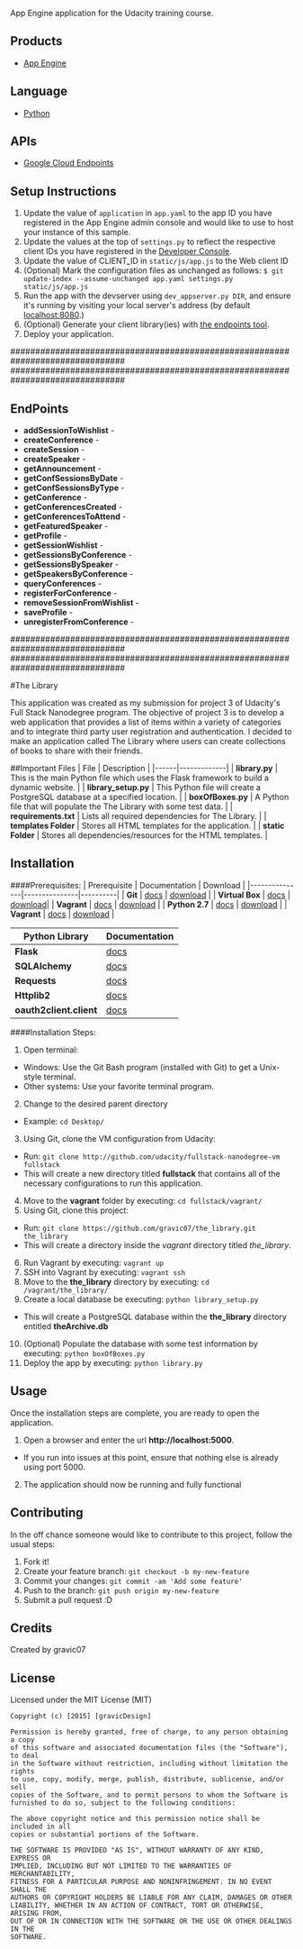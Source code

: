 App Engine application for the Udacity training course.

## Products
- [App Engine][1]

## Language
- [Python][2]

## APIs
- [Google Cloud Endpoints][3]

## Setup Instructions
1. Update the value of `application` in `app.yaml` to the app ID you
   have registered in the App Engine admin console and would like to use to host
   your instance of this sample.
1. Update the values at the top of `settings.py` to
   reflect the respective client IDs you have registered in the
   [Developer Console][4].
1. Update the value of CLIENT_ID in `static/js/app.js` to the Web client ID
1. (Optional) Mark the configuration files as unchanged as follows:
   `$ git update-index --assume-unchanged app.yaml settings.py static/js/app.js`
1. Run the app with the devserver using `dev_appserver.py DIR`, and ensure it's running by visiting your local server's address (by default [localhost:8080][5].)
1. (Optional) Generate your client library(ies) with [the endpoints tool][6].
1. Deploy your application.


[1]: https://developers.google.com/appengine
[2]: http://python.org
[3]: https://developers.google.com/appengine/docs/python/endpoints/
[4]: https://console.developers.google.com/
[5]: https://localhost:8080/
[6]: https://developers.google.com/appengine/docs/python/endpoints/endpoints_tool








###############################################################################
###############################################################################


## EndPoints
- **addSessionToWishlist** -
- **createConference** -
- **createSession** -
- **createSpeaker** -
- **getAnnouncement** -
- **getConfSessionsByDate** -
- **getConfSessionsByType** -
- **getConference** -
- **getConferencesCreated** -
- **getConferencesToAttend** -
- **getFeaturedSpeaker** -
- **getProfile** -
- **getSessionWishlist** -
- **getSessionsByConference** -
- **getSessionsBySpeaker** -
- **getSpeakersByConference** -
- **queryConferences** -
- **registerForConference** -
- **removeSessionFromWishlist** -
- **saveProfile** -
- **unregisterFromConference** - 


###############################################################################
###############################################################################











#The Library


This application was created as my submission for project 3 of Udacity's
Full Stack Nanodegree program.  The objective of project 3 is to develop a
web application that provides a list of items within a variety of categories
 and to integrate third party user registration and authentication.  I
 decided to make an application called The Library where users can create
 collections of books to share with their friends.


##Important Files
| File | Description |
|------|-------------|
| **library.py** | This is the main Python file which uses the Flask framework to build a dynamic website. |
| **library_setup.py** | This Python file will create a PostgreSQL database at a specified location. |
| **boxOfBoxes.py** | A Python file that will populate the The Library with some test data. |
| **requirements.txt** | Lists all required dependencies for The Library. |
| **templates Folder** | Stores all HTML templates for the application. |
| **static Folder** | Stores all dependencies/resources for the HTML templates. |



## Installation
####Prerequisites:
| Prerequisite | Documentation | Download |
|---------------|---------------|----------|
| **Git** | [docs](https://git-scm.com/doc) | [download](http://git-scm.com/downloads) |
| **Virtual Box** | [docs](https://www.virtualbox.org/wiki/Documentation) | [download](https://www.virtualbox.org/wiki/Downloads)|
| **Vagrant** | [docs](https://docs.vagrantup.com/v2/) | [download](https://www.vagrantup.com/downloads)       |
| **Python 2.7** | [docs](https://docs.python.org/2.7/) | [download](https://www.python.org/downloads/) |
| **Vagrant** | [docs](https://docs.vagrantup.com/v2/) | [download](https://www.vagrantup.com/downloads) |

| Python Library | Documentation |
|----------------|---------------|
| **Flask** | [docs](http://flask.pocoo.org/docs/0.10/) |
| **SQLAlchemy** | [docs](http://docs.sqlalchemy.org/en/rel_1_0/) |
| **Requests** | [docs](http://docs.python-requests.org/en/latest/) |
| **Httplib2** | [docs](https://github.com/jcgregorio/httplib2) |
| **oauth2client.client** | [docs](https://developers.google.com/api-client-library/python/guide/aaa_oauth) |


####Installation Steps:
1. Open terminal:
  - Windows: Use the Git Bash program (installed with Git) to get a Unix-style terminal.
  - Other systems: Use your favorite terminal program.
2. Change to the desired parent directory
  - Example: `cd Desktop/`
3. Using Git, clone the VM configuration from Udacity:
  - Run: `git clone http://github.com/udacity/fullstack-nanodegree-vm fullstack`
  - This will create a new directory titled **fullstack** that contains all of the necessary configurations to run this application.
4. Move to the **vagrant** folder by executing: `cd fullstack/vagrant/`
5. Using Git, clone this project:
  - Run: `git clone https://github.com/gravic07/the_library.git the_library`
  - This will create a directory inside the *vagrant* directory titled *the_library*.
6. Run Vagrant by executing: `vagrant up`
7. SSH into Vagrant by executing: `vagrant ssh`
8. Move to the **the_library** directory by executing: `cd /vagrant/the_library/`
9. Create a local database be executing: `python library_setup.py`
  - This will create a PostgreSQL database within the **the_library** directory entitled **theArchive.db**
10. (Optional) Populate the database with some test information by executing: `python boxOfBoxes.py`
11. Deploy the app by executing: `python library.py`


## Usage
Once the installation steps are complete, you are ready to open the application.

1. Open a browser and enter the url **http://localhost:5000**.
  - If you run into issues at this point, ensure that nothing else is already using port 5000.
2. The application should now be running and fully functional


## Contributing
In the off chance someone would like to contribute to this project, follow the usual steps:

1. Fork it!
2. Create your feature branch: `git checkout -b my-new-feature`
3. Commit your changes: `git commit -am 'Add some feature'`
4. Push to the branch: `git push origin my-new-feature`
5. Submit a pull request :D


## Credits
Created by gravic07


## License
Licensed under the MIT License (MIT)
```
Copyright (c) [2015] [gravicDesign]

Permission is hereby granted, free of charge, to any person obtaining a copy
of this software and associated documentation files (the "Software"), to deal
in the Software without restriction, including without limitation the rights
to use, copy, modify, merge, publish, distribute, sublicense, and/or sell
copies of the Software, and to permit persons to whom the Software is
furnished to do so, subject to the following conditions:

The above copyright notice and this permission notice shall be included in all
copies or substantial portions of the Software.

THE SOFTWARE IS PROVIDED "AS IS", WITHOUT WARRANTY OF ANY KIND, EXPRESS OR
IMPLIED, INCLUDING BUT NOT LIMITED TO THE WARRANTIES OF MERCHANTABILITY,
FITNESS FOR A PARTICULAR PURPOSE AND NONINFRINGEMENT. IN NO EVENT SHALL THE
AUTHORS OR COPYRIGHT HOLDERS BE LIABLE FOR ANY CLAIM, DAMAGES OR OTHER
LIABILITY, WHETHER IN AN ACTION OF CONTRACT, TORT OR OTHERWISE, ARISING FROM,
OUT OF OR IN CONNECTION WITH THE SOFTWARE OR THE USE OR OTHER DEALINGS IN THE
SOFTWARE.
```
